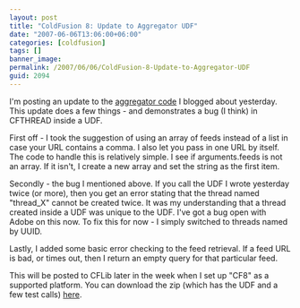 ```yaml
---
layout: post
title: "ColdFusion 8: Update to Aggregator UDF"
date: "2007-06-06T13:06:00+06:00"
categories: [coldfusion]
tags: []
banner_image: 
permalink: /2007/06/06/ColdFusion-8-Update-to-Aggregator-UDF
guid: 2094
---
```


I'm posting an update to the <a href="http://ray.camdenfamily.com/index.cfm/2007/6/5/ColdFusion-8-RSS-Aggregator-UDF">aggregator code</a> I blogged about yesterday. This update does a few things - and demonstrates a bug (I think) in CFTHREAD inside a UDF.

First off - I took the suggestion of using an array of feeds instead of a list in case your URL contains a comma. I also let you pass in one URL by itself. The code to handle this is relatively simple. I see if arguments.feeds is not an array. If it isn't, I create a new array and set the string as the first item. 

Secondly - the bug I mentioned above. If you call the UDF I wrote yesterday twice (or more), then you get an error stating that the thread named "thread_X" cannot be created twice. It was my understanding that a thread created inside a UDF was unique to the UDF. I've got a bug open with Adobe on this now. To fix this for now - I simply switched to threads named by UUID. 

Lastly, I added some basic error checking to the feed retrieval. If a feed URL is bad, or times out, then I return an empty query for that particular feed.

This will be posted to CFLib later in the week when I set up "CF8" as a supported platform. You can download the zip (which has the UDF and a few test calls) <a href="http://www.raymondcamden.com/downloads/agg.zip">here</a>.